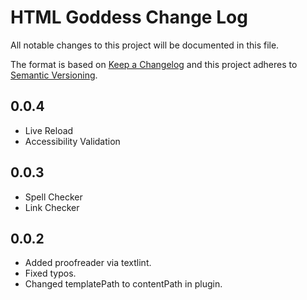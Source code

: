 # HTML Goddess Change Log

All notable changes to this project will be documented in this file.

The format is based on [Keep a Changelog](http://keepachangelog.com/) and this project adheres to [Semantic Versioning](http://semver.org/).

## 0.0.4
- Live Reload
- Accessibility Validation

## 0.0.3
- Spell Checker
- Link Checker

## 0.0.2

- Added proofreader via textlint.
- Fixed typos.
- Changed templatePath to contentPath in plugin.